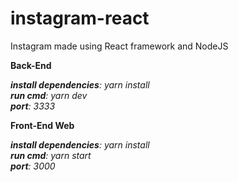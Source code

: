 # instagram-react

Instagram made using React framework and NodeJS

**Back-End**

***install dependencies**: yarn install <br />
**run cmd**: yarn dev <br />
**port**: 3333*

**Front-End Web**

***install dependencies**: yarn install <br />
**run cmd**: yarn start <br />
**port**: 3000*


